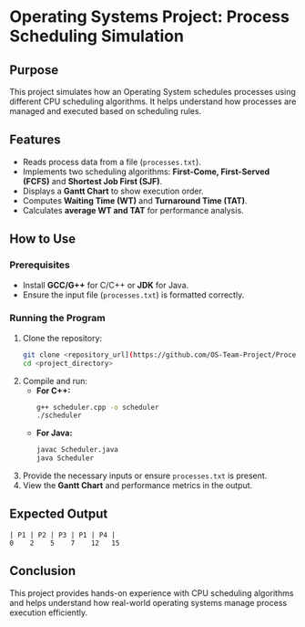 # Operating Systems Project: Process Scheduling Simulation

## Purpose
This project simulates how an Operating System schedules processes using different CPU scheduling algorithms. It helps understand how processes are managed and executed based on scheduling rules.

## Features
- Reads process data from a file (`processes.txt`).
- Implements two scheduling algorithms: **First-Come, First-Served (FCFS)** and **Shortest Job First (SJF)**.
- Displays a **Gantt Chart** to show execution order.
- Computes **Waiting Time (WT)** and **Turnaround Time (TAT)**.
- Calculates **average WT and TAT** for performance analysis.

## How to Use
### Prerequisites
- Install **GCC/G++** for C/C++ or **JDK** for Java.
- Ensure the input file (`processes.txt`) is formatted correctly.

### Running the Program
1. Clone the repository:
   ```sh
   git clone <repository_url](https://github.com/OS-Team-Project/Process-Scheduling-Simulation.git>
   cd <project_directory>
   ```
2. Compile and run:
   - **For C++:**
     ```sh
     g++ scheduler.cpp -o scheduler
     ./scheduler
     ```
   - **For Java:**
     ```sh
     javac Scheduler.java
     java Scheduler
     ```
3. Provide the necessary inputs or ensure `processes.txt` is present.
4. View the **Gantt Chart** and performance metrics in the output.

## Expected Output
```
| P1 | P2 | P3 | P1 | P4 |
0    2    5    7    12   15
```

## Conclusion
This project provides hands-on experience with CPU scheduling algorithms and helps understand how real-world operating systems manage process execution efficiently.
